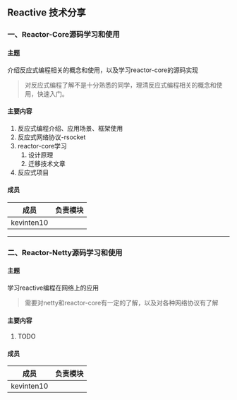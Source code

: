 ## Reactive 技术分享

### 一、Reactor-Core源码学习和使用

#### 主题

介绍反应式编程相关的概念和使用，以及学习reactor-core的源码实现

> 对反应式编程了解不是十分熟悉的同学，理清反应式编程相关的概念和使用，快速入门。

#### 主要内容

1. 反应式编程介绍、应用场景、框架使用
3. 反应式网络协议-rsocket
4. reactor-core学习
   1. 设计原理
   2. 迁移技术文章
5. 反应式项目

#### 成员

|成员|负责模块|
|---|---|
|kevinten10||

---

### 二、Reactor-Netty源码学习和使用

#### 主题

学习reactive编程在网络上的应用

> 需要对netty和reactor-core有一定的了解，以及对各种网络协议有了解 

#### 主要内容

1. TODO

#### 成员

|成员|负责模块|
|---|---|
|kevinten10||
